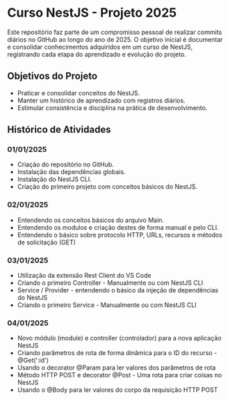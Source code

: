 # Curso NestJS - Projeto 2025

Este repositório faz parte de um compromisso pessoal de realizar commits diários no GitHub ao longo do ano de 2025. O objetivo inicial é documentar e consolidar conhecimentos adquiridos em um curso de NestJS, registrando cada etapa do aprendizado e evolução do projeto.

## Objetivos do Projeto
- Praticar e consolidar conceitos do NestJS.
- Manter um histórico de aprendizado com registros diários.
- Estimular consistência e disciplina na prática de desenvolvimento.

## Histórico de Atividades

### 01/01/2025
- Criação do repositório no GitHub.
- Instalação das dependências globais.
- Instalação do NestJS CLI.
- Criação do primeiro projeto com conceitos básicos do NestJS.

### 02/01/2025
- Entendendo os conceitos básicos do arquivo Main.
- Entendendo os modulos e criação destes de forma manual e pelo CLI.
- Entendendo o básico sobre protocolo HTTP, URLs, recursos e métodos de solicitação (GET)

### 03/01/2025
- Utilização da extensão Rest Client do VS Code
- Criando o primeiro Controller - Manualmente ou com NestJS CLI
- Service / Provider - entendendo o básico da injeção de dependências do NestJS
- Criando o primeiro Service - Manualmente ou com NestJS CLI

### 04/01/2025
- Novo módulo (module) e controller (controlador) para a nova aplicação NestJS
- Criando parâmetros de rota de forma dinâmica para o ID do recurso - @Get(':id')
- Usando o decorator @Param para ler valores dos parâmetros de rota
- Método HTTP POST e decorator @Post - Uma rota para criar coisas no NestJS
- Usando o @Body para ler valores do corpo da requisição HTTP POST
